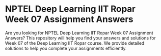 # NPTEL Deep Learning IIT Ropar Week 07 Assignment Answers

Are you looking for NPTEL Deep Learning IIT Ropar Week 07 Assignment Answers? This repository will help you find your answers and solutions for Week 07 of the Deep Learning IIT Ropar course. We provide detailed solutions to help you complete your assignments efficiently.